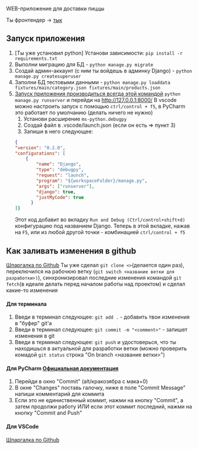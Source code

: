 WEB-приложение для доставки пиццы

Ты фронтендер -> [тык](/README-front.md)

## Запуск приложения
1. [Ты уже установил python] Установи зависимости: ```pip install -r requirements.txt```  
2. Выполни миграцию для БД - ```python manage.py migrate```
3. Создай админ-аккаунт (с ним ты войдешь в админку Django) - ```python manage.py createsuperuser```
4. Заполни БД тестовыми данными - ```python manage.py loaddata fixtures/main/category.json fixtures/main/products.json```
5. <u>Запуск приложения производиться всегда этой командой</u>  ```python manage.py runserver``` и перейди на http://127.0.0.1:8000/
В vscode можно настроить запуск с помощью ```ctrl/control + f5```, в PyCharm это работает по умолчанию (делать ничего не нужно)
    1. Установи расширение ```ms-python.debugpy```
    2. Создай файл в .vscode/launch.json (если он есть => пункт 3)
    3. Запиши в него следующее: 
    ```json 
    {
    "version": "0.2.0",
    "configurations": [
        {
            "name": "Django",
            "type": "debugpy",
            "request": "launch",
            "program": "${workspaceFolder}/manage.py",
            "args": ["runserver"],
            "django": true,
            "justMyCode": true
          }
    ]}  
    ```
    Этот код добавит во вкладку ```Run and Debug (Ctrl/control+shift+d)``` конфигурацию под названием Django. Теперь в этой вкладке, нажав на ```F5```, или из любой другой точки - комбинацией ```ctrl/control + f5```

## Как заливать изменения в github
[Шпаргалка по Github](https://training.github.com/downloads/ru/github-git-cheat-sheet/)
Ты уже сделал ```git clone <>```(делается один раз), переключился на рабочюю ветку (```git switch <название ветки для разработки>)```), синхронизировал последние изменения командой ```git fetch```(в идеале делать перед началом работы над проектом) и сделал какие-то изменения  
####  Для терминала
1. Введи в терминал следующее: ```git add .``` - добавить твои изменения в "буфер" git'a
2. Введи в терминал следующее: ```git commit -m "<comment>"``` - запишет изменения в git
3. Введи в терминал следующее: ```git push``` и удостоверься, что ты находишься в актуальной для разработки ветки (можно проверить комадой ```git status``` строка "On branch <название ветки>")
####  Для PyCharm [Официальная документация](https://www.jetbrains.com/help/pycharm/sync-with-a-remote-repository.html?ysclid=luie4yjgys843871173#pull)
1. Перейди в окно "Commit" (alt/кракозябра с мака+0)
2. В окне "Changes" поставь галочку, ниже в поле "Commit Message" напиши комментарий для коммита
3. Если это не единиственный коммит, нажми на кнопку "Commit", а затем продолжи работу ИЛИ если этот коммит последний, нажми на кнопку "Commit and Push" 
####  Для VSCode
[Шпаргалка по Github](https://training.github.com/downloads/ru/github-git-cheat-sheet/)
